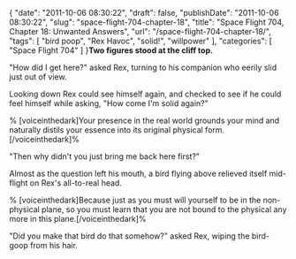 {
    "date": "2011-10-06 08:30:22",
    "draft": false,
    "publishDate": "2011-10-06 08:30:22",
    "slug": "space-flight-704-chapter-18",
    "title": "Space Flight 704, Chapter 18: Unwanted Answers",
    "url": "\/space-flight-704-chapter-18\/",
    "tags": [
        "bird poop",
        "Rex Havoc",
        "solid!",
        "willpower"
    ],
    "categories": [
        "Space Flight 704"
    ]
}**Two figures stood at the cliff top.**

"How did I get here?" asked Rex, turning to his companion who eerily
slid just out of view.

Looking down Rex could see himself again, and checked to see if he could
feel himself while asking, "How come I'm solid again?"

% \[voiceinthedark\]Your presence in the real world grounds your mind
and naturally distils your essence into its original physical
form.\[/voiceinthedark\]%

"Then why didn't you just bring me back here first?"

Almost as the question left his mouth, a bird flying above relieved
itself mid-flight on Rex's all-to-real head.

% \[voiceinthedark\]Because just as you must will yourself to be in the
non-physical plane, so you must learn that you are not bound to the
physical any more in this plane.\[/voiceinthedark\]%

"Did you make that bird do that somehow?" asked Rex, wiping the
bird-goop from his hair.